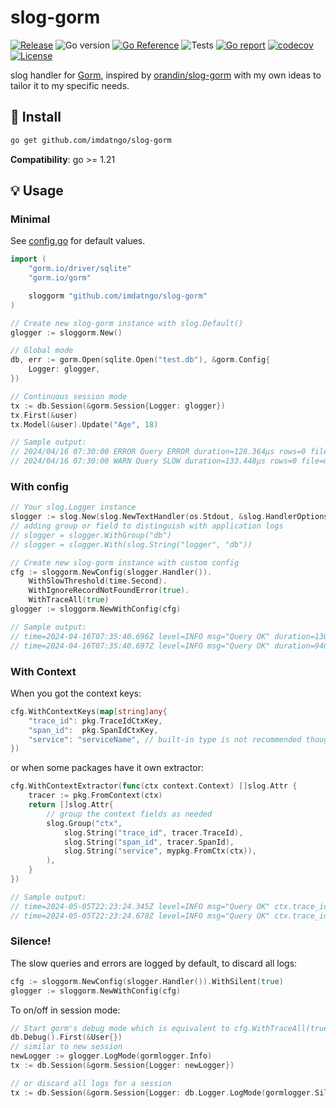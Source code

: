 # slog-gorm

[![Release](https://img.shields.io/github/v/release/imdatngo/slog-gorm)](https://github.com/imdatngo/slog-gorm/releases)
![Go version](https://img.shields.io/github/go-mod/go-version/imdatngo/slog-gorm)
[![Go Reference](https://pkg.go.dev/badge/github.com/imdatngo/slog-gorm.svg)](https://pkg.go.dev/github.com/imdatngo/slog-gorm)
![Tests](https://github.com/imdatngo/slog-gorm/actions/workflows/tests.yml/badge.svg)
[![Go report](https://goreportcard.com/badge/github.com/imdatngo/slog-gorm)](https://goreportcard.com/report/github.com/imdatngo/slog-gorm)
[![codecov](https://codecov.io/gh/imdatngo/slog-gorm/graph/badge.svg?token=KM0Y198PUH)](https://codecov.io/gh/imdatngo/slog-gorm)
[![License](https://img.shields.io/github/license/imdatngo/slog-gorm)](./LICENSE)

slog handler for [Gorm](https://github.com/go-gorm/gorm), inspired by [orandin/slog-gorm](https://github.com/orandin/slog-gorm) with my own ideas to tailor it to my specific needs.

## 🚀 Install

```sh
go get github.com/imdatngo/slog-gorm
```

**Compatibility**: go >= 1.21

## 💡 Usage

### Minimal

See [config.go](./config.go) for default values.

```go
import (
	"gorm.io/driver/sqlite"
	"gorm.io/gorm"

	sloggorm "github.com/imdatngo/slog-gorm"
)

// Create new slog-gorm instance with slog.Default()
glogger := sloggorm.New()

// Global mode
db, err := gorm.Open(sqlite.Open("test.db"), &gorm.Config{
	Logger: glogger,
})

// Continuous session mode
tx := db.Session(&gorm.Session{Logger: glogger})
tx.First(&user)
tx.Model(&user).Update("Age", 18)

// Sample output:
// 2024/04/16 07:30:00 ERROR Query ERROR duration=128.364µs rows=0 file=main.go:45 error="record not found" query="SELECT * FROM `users` ORDER BY `users`.`id` LIMIT 1"
// 2024/04/16 07:30:00 WARN Query SLOW duration=133.448µs rows=0 file=main.go:46 slow_threshold=100ns query="UPDATE `users` SET `age`=18 WHERE `id` = 1"
```

### With config

```go
// Your slog.Logger instance
slogger := slog.New(slog.NewTextHandler(os.Stdout, &slog.HandlerOptions{Level: slog.LevelInfo}))
// adding group or field to distinguish with application logs
// slogger = slogger.WithGroup("db")
// slogger = slogger.With(slog.String("logger", "db"))

// Create new slog-gorm instance with custom config
cfg := sloggorm.NewConfig(slogger.Handler()).
	WithSlowThreshold(time.Second).
	WithIgnoreRecordNotFoundError(true).
	WithTraceAll(true)
glogger := sloggorm.NewWithConfig(cfg)

// Sample output:
// time=2024-04-16T07:35:40.696Z level=INFO msg="Query OK" duration=130.659µs rows=1 file=main.go:45 query="SELECT * FROM `users` WHERE `users`.`id` = 1 ORDER BY `users`.`id` LIMIT 1"
// time=2024-04-16T07:35:40.697Z level=INFO msg="Query OK" duration=940.445µs rows=1 file=main.go:46 query="UPDATE `users` SET `age`=18 WHERE `id` = 1"
```

### With Context

When you got the context keys:

```go
cfg.WithContextKeys(map[string]any{
	"trace_id": pkg.TraceIdCtxKey,
	"span_id":  pkg.SpanIdCtxKey,
	"service": "serviceName", // built-in type is not recommended though
})
```

or when some packages have it own extractor:

```go
cfg.WithContextExtractor(func(ctx context.Context) []slog.Attr {
	tracer := pkg.FromContext(ctx)
	return []slog.Attr{
		// group the context fields as needed
		slog.Group("ctx",
			slog.String("trace_id", tracer.TraceId),
			slog.String("span_id", tracer.SpanId),
			slog.String("service", mypkg.FromCtx(ctx)),
		),
	}
})

// Sample output:
// time=2024-05-05T22:23:24.345Z level=INFO msg="Query OK" ctx.trace_id=014KG56DC01GG4TEB01ZEX7WFJ ctx.span_id=014KG56DC01GG4TEB022Z17KKS ctx.service=users duration=139.007µs rows=1 file=main.go:69 query="SELECT * FROM `users` WHERE `users`.`id` = 1 ORDER BY `users`.`id` LIMIT 1"
// time=2024-05-05T22:23:24.678Z level=INFO msg="Query OK" ctx.trace_id=014KG56DC01GG4TEB01ZEX7WFJ ctx.span_id=014KG56DC01GG4TEB022Z17KKS ctx.service=users duration=915.688µs rows=1 file=main.go:70 query="UPDATE `users` SET `age`=18 WHERE `id` = 1"
```

### Silence!

The slow queries and errors are logged by default, to discard all logs:

```go
cfg := sloggorm.NewConfig(slogger.Handler()).WithSilent(true)
glogger := sloggorm.NewWithConfig(cfg)
```

To on/off in session mode:

```go
// Start gorm's debug mode which is equivalent to cfg.WithTraceAll(true)
db.Debug().First(&User{})
// similar to new session
newLogger := glogger.LogMode(gormlogger.Info)
tx := db.Session(&gorm.Session{Logger: newLogger})

// or discard all logs for a session
tx := db.Session(&gorm.Session{Logger: db.Logger.LogMode(gormlogger.Silent)})
```
